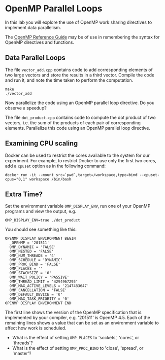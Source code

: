 
# OpenMP Parallel Loops

In this lab you will explore the use of OpenMP work sharing directives to implement data parallelism.

The [OpenMP Reference Guide](https://www.openmp.org/wp-content/uploads/OpenMP-4.5-1115-CPP-web.pdf) may be of use in remembering the syntax for OpenMP directives and functions.

## Data Parallel Loops

The file `vector_add.cpp` contains code to add corresponding elements of two large vectors and store the results in a third vector.
Compile the code and run it, and note the time taken to perform the computation.
```
make
./vector_add
```

Now parallelize the code using an OpenMP parallel loop directive.
Do you observe a speedup?

The file `dot_product.cpp` contains code to compute the dot product of two vectors, i.e. the sum of the products of each pair of corresponding elements.
Parallelize this code using an OpenMP parallel loop directive.

## Examining CPU scaling

Docker can be used to restrict the cores available to the system for our experiment.
For example, to restrict Docker to use only the first two cores, add a `cpuset` option as in the following command:
```
docker run -it --mount src=`pwd`,target=/workspace,type=bind --cpuset-cpus="0,1" workspace /bin/bash
```

## Extra Time?

Set the environment variable `OMP_DISPLAY_ENV`, run one of your OpenMP programs and view the output, e.g.
```
OMP_DISPLAY_ENV=true ./dot_product
```

You should see something like this:
```
OPENMP DISPLAY ENVIRONMENT BEGIN
  _OPENMP = '201511'
  OMP_DYNAMIC = 'FALSE'
  OMP_NESTED = 'FALSE'
  OMP_NUM_THREADS = '4'
  OMP_SCHEDULE = 'DYNAMIC'
  OMP_PROC_BIND = 'FALSE'
  OMP_PLACES = ''
  OMP_STACKSIZE = '0'
  OMP_WAIT_POLICY = 'PASSIVE'
  OMP_THREAD_LIMIT = '4294967295'
  OMP_MAX_ACTIVE_LEVELS = '2147483647'
  OMP_CANCELLATION = 'FALSE'
  OMP_DEFAULT_DEVICE = '0'
  OMP_MAX_TASK_PRIORITY = '0'
OPENMP DISPLAY ENVIRONMENT END
```
The first line shows the version of the OpenMP specification that is implemented by your compiler, e.g. '201511' is OpenMP 4.5.
Each of the remaining lines shows a value that can be set as an environment variable to affect how work is scheduled.

* What is the effect of setting `OMP_PLACES` to 'sockets', 'cores', or 'threads'?
* What is the effect of setting `OMP_PROC_BIND` to 'close', 'spread', or 'master'?

